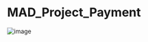 # MAD_Project_Payment


![image](https://github.com/IT21284816/MAD_Project_Payment/assets/99232799/d7204837-e433-4dce-bbc2-9bef3c01316a)
